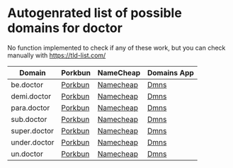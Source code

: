 # Autogenrated list of possible domains for doctor

No function implemented to check if any of these work, but you can check manually with https://tld-list.com/

| Domain | Porkbun | NameCheap | Domains App |
|---|---|---|---|
| be.doctor | [Porkbun](https://porkbun.com/checkout/search?prb=e814663da1&tlds=&idnLanguage=&search=search&q=be.doctor) | [Namecheap](https://www.namecheap.com/domains/registration/results/?domain=be.doctor) | [Dmns](https://dmns.app/domains?q=be.doctor) |
| demi.doctor | [Porkbun](https://porkbun.com/checkout/search?prb=e814663da1&tlds=&idnLanguage=&search=search&q=demi.doctor) | [Namecheap](https://www.namecheap.com/domains/registration/results/?domain=demi.doctor) | [Dmns](https://dmns.app/domains?q=demi.doctor) |
| para.doctor | [Porkbun](https://porkbun.com/checkout/search?prb=e814663da1&tlds=&idnLanguage=&search=search&q=para.doctor) | [Namecheap](https://www.namecheap.com/domains/registration/results/?domain=para.doctor) | [Dmns](https://dmns.app/domains?q=para.doctor) |
| sub.doctor | [Porkbun](https://porkbun.com/checkout/search?prb=e814663da1&tlds=&idnLanguage=&search=search&q=sub.doctor) | [Namecheap](https://www.namecheap.com/domains/registration/results/?domain=sub.doctor) | [Dmns](https://dmns.app/domains?q=sub.doctor) |
| super.doctor | [Porkbun](https://porkbun.com/checkout/search?prb=e814663da1&tlds=&idnLanguage=&search=search&q=super.doctor) | [Namecheap](https://www.namecheap.com/domains/registration/results/?domain=super.doctor) | [Dmns](https://dmns.app/domains?q=super.doctor) |
| under.doctor | [Porkbun](https://porkbun.com/checkout/search?prb=e814663da1&tlds=&idnLanguage=&search=search&q=under.doctor) | [Namecheap](https://www.namecheap.com/domains/registration/results/?domain=under.doctor) | [Dmns](https://dmns.app/domains?q=under.doctor) |
| un.doctor | [Porkbun](https://porkbun.com/checkout/search?prb=e814663da1&tlds=&idnLanguage=&search=search&q=un.doctor) | [Namecheap](https://www.namecheap.com/domains/registration/results/?domain=un.doctor) | [Dmns](https://dmns.app/domains?q=un.doctor) |
